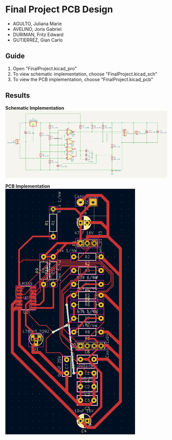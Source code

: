 # Final Project PCB Design
- AGULTO, Juliana Marie
- AVELINO, Joris Gabriel
- DURIMAN, Fritz Edward
- GUTIERREZ, Gian Carlo

## Guide

1. Open "FinalProject.kicad_pro"
2. To view schematic implementation, choose "FinalProject.kicad_sch"
3. To view the PCB implementation, choose "FinalProject.kicad_pcb"

## Results
**Schematic Implementation**
![SCHEMATIC IMPLEMENTATION](https://github.com/fritzyfish/ceedsgn-pcb-design/blob/main/SCHEMATIC%20IMPLEMENTATION.png)


**PCB Implementation**
![PCB IMPLEMENTATION](https://github.com/fritzyfish/ceedsgn-pcb-design/blob/main/PCB%20IMPLENTATION.png)


